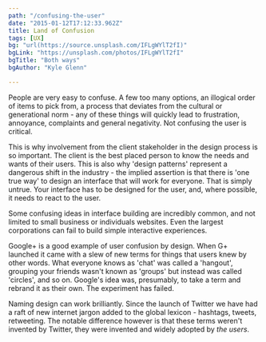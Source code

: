 ```yaml
---
path: "/confusing-the-user"
date: "2015-01-12T17:12:33.962Z"
title: Land of Confusion
tags: [UX]
bg: "url(https://source.unsplash.com/IFLgWYlT2fI)"
bgLink: "https://unsplash.com/photos/IFLgWYlT2fI"
bgTitle: "Both ways"
bgAuthor: "Kyle Glenn"

---
```

People are very easy to confuse. A few too many options, an illogical order of items to pick from, a process that deviates from the cultural or generational norm - any of these things will quickly lead to frustration, annoyance, complaints and general negativity. Not confusing the user is critical.

<!-- more -->
This is why involvement from the client stakeholder in the design process is so important. The client is the best placed person to know the needs and wants of their users. This is also why 'design patterns' represent a dangerous shift in the industry - the implied assertion is that there is 'one true way' to design an interface that will work for everyone. That is simply untrue. Your interface has to be designed for the user, and, where possible, it needs to react to the user.

Some confusing ideas in interface building are incredibly common, and not limited to small business or individuals websites. Even the largest corporations can fail to build simple interactive experiences.

Google+ is a good example of user confusion by design. When G+ launched it came with a slew of new terms for things that users knew by other words. What everyone knows as 'chat' was called a 'hangout', grouping your friends wasn't known as 'groups' but instead was called 'circles', and so on. Google's idea was, presumably, to take a term and rebrand it as their own. The experiment has failed.

Naming design can work brilliantly. Since the launch of Twitter we have had a raft of new internet jargon added to the global lexicon - hashtags, tweets, retweeting. The notable difference however is that these terms weren't invented by Twitter, they were invented and widely adopted by *the users*.